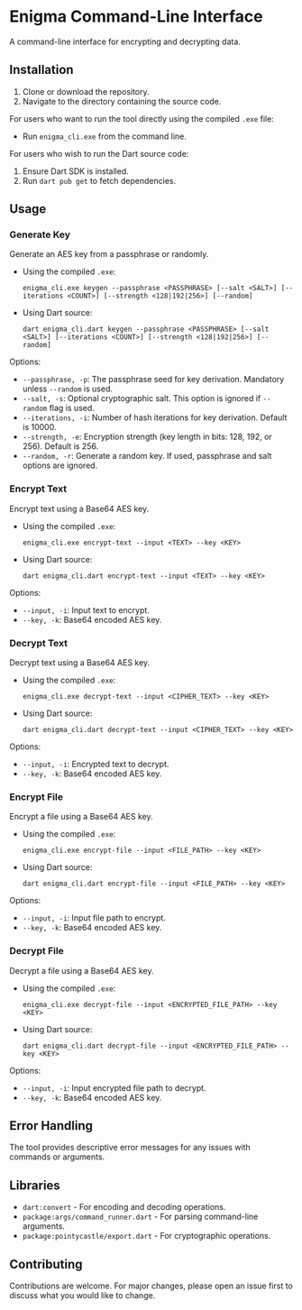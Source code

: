 # Enigma Command-Line Interface

A command-line interface for encrypting and decrypting data.

## Installation

1. Clone or download the repository.
2. Navigate to the directory containing the source code.

For users who want to run the tool directly using the compiled `.exe` file:

- Run `enigma_cli.exe` from the command line.

For users who wish to run the Dart source code:

1. Ensure Dart SDK is installed.
2. Run `dart pub get` to fetch dependencies.

## Usage

### Generate Key

Generate an AES key from a passphrase or randomly.

- Using the compiled `.exe`:
  ```
  enigma_cli.exe keygen --passphrase <PASSPHRASE> [--salt <SALT>] [--iterations <COUNT>] [--strength <128|192|256>] [--random]
  ```

- Using Dart source:
  ```
  dart enigma_cli.dart keygen --passphrase <PASSPHRASE> [--salt <SALT>] [--iterations <COUNT>] [--strength <128|192|256>] [--random]
  ```

Options:
- `--passphrase, -p`: The passphrase seed for key derivation. Mandatory unless `--random` is used.
- `--salt, -s`: Optional cryptographic salt. This option is ignored if `--random` flag is used.
- `--iterations, -i`: Number of hash iterations for key derivation. Default is 10000.
- `--strength, -e`: Encryption strength (key length in bits: 128, 192, or 256). Default is 256.
- `--random, -r`: Generate a random key. If used, passphrase and salt options are ignored.

### Encrypt Text

Encrypt text using a Base64 AES key.

- Using the compiled `.exe`:
  ```
  enigma_cli.exe encrypt-text --input <TEXT> --key <KEY>
  ```

- Using Dart source:
  ```
  dart enigma_cli.dart encrypt-text --input <TEXT> --key <KEY>
  ```

Options:
- `--input, -i`: Input text to encrypt.
- `--key, -k`: Base64 encoded AES key.

### Decrypt Text

Decrypt text using a Base64 AES key.

- Using the compiled `.exe`:
  ```
  enigma_cli.exe decrypt-text --input <CIPHER_TEXT> --key <KEY>
  ```

- Using Dart source:
  ```
  dart enigma_cli.dart decrypt-text --input <CIPHER_TEXT> --key <KEY>
  ```

Options:
- `--input, -i`: Encrypted text to decrypt.
- `--key, -k`: Base64 encoded AES key.

### Encrypt File

Encrypt a file using a Base64 AES key.

- Using the compiled `.exe`:
  ```
  enigma_cli.exe encrypt-file --input <FILE_PATH> --key <KEY>
  ```

- Using Dart source:
  ```
  dart enigma_cli.dart encrypt-file --input <FILE_PATH> --key <KEY>
  ```

Options:
- `--input, -i`: Input file path to encrypt.
- `--key, -k`: Base64 encoded AES key.

### Decrypt File

Decrypt a file using a Base64 AES key.

- Using the compiled `.exe`:
  ```
  enigma_cli.exe decrypt-file --input <ENCRYPTED_FILE_PATH> --key <KEY>
  ```

- Using Dart source:
  ```
  dart enigma_cli.dart decrypt-file --input <ENCRYPTED_FILE_PATH> --key <KEY>
  ```

Options:
- `--input, -i`: Input encrypted file path to decrypt.
- `--key, -k`: Base64 encoded AES key.

## Error Handling

The tool provides descriptive error messages for any issues with commands or arguments.

## Libraries

- `dart:convert` - For encoding and decoding operations.
- `package:args/command_runner.dart` - For parsing command-line arguments.
- `package:pointycastle/export.dart` - For cryptographic operations.

## Contributing

Contributions are welcome. For major changes, please open an issue first to discuss what you would like to change.
